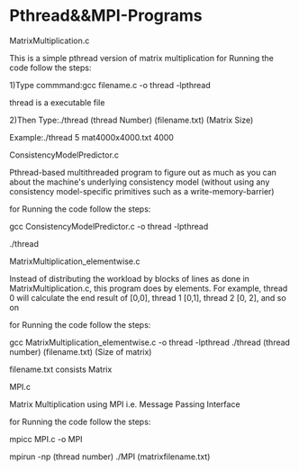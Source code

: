 # Pthread&&MPI-Programs
MatrixMultiplication.c


This is a simple pthread version of matrix multiplication
for Running the code follow the steps:


1)Type commmand:gcc filename.c -o thread -lpthread


thread is a executable file


2)Then Type:./thread (thread Number) (filename.txt) (Matrix Size)


Example:./thread 5 mat4000x4000.txt 4000

ConsistencyModelPredictor.c


Pthread-based multithreaded program to figure out as much as you can about the machine's underlying consistency model (without using any consistency model-specific primitives such as a write-memory-barrier)


for Running the code follow the steps:


gcc ConsistencyModelPredictor.c -o thread -lpthread


./thread


MatrixMultiplication_elementwise.c


Instead of distributing the workload by blocks of lines as done in MatrixMultiplication.c, this program does by elements. For example, thread 0 will calculate the end result of [0,0], thread 1 [0,1], thread 2 [0, 2], and so on


for Running the code follow the steps:


gcc MatrixMultiplication_elementwise.c -o thread -lpthread
./thread (thread number) (filename.txt) (Size of matrix)


filename.txt consists Matrix



MPI.c

Matrix Multiplication using MPI i.e. Message Passing Interface 




for Running the code follow the steps:


mpicc MPI.c -o MPI


mpirun -np (thread number) ./MPI (matrixfilename.txt)







